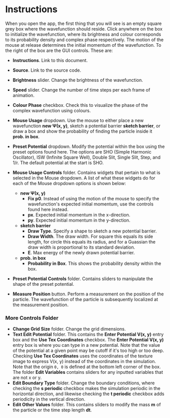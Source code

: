 # Instructions
When you open the app, the first thing that you will see is an empty square grey box where the wavefunction should reside. 
Click anywhere on the box to initialize the wavefunction, where its brightness and colour corresponds to its probability density and complex phase respectively. The motion of the mouse at release determines the initial momentum of the wavefunction.
To the right of the box are the GUI controls. These are:
- **Instructions**. Link to this document.
- **Source**. Link to the source code.
- **Brightness** slider. Change the brightness of the wavefunction.
- **Speed** slider. Change the number of time steps per each frame of animation.
- **Colour Phase** checkbox. Check this to visualize the phase of the complex wavefunction using colours.
- **Mouse Usage** dropdown. Use the mouse to either place a new wavefunction **new Ψ(x, y)**, sketch a potential barrier **sketch barrier**, or draw a box and show the probability of finding the particle inside it **prob. in box**.
- **Preset Potential** dropdown. Modify the potential within the box using the preset options found here. The options are SHO (Simple Harmonic Oscillator), ISW (Infinite Square Well), Double Slit, Single Slit, Step, and 1/r. The default potential at the start is SHO.
- **Mouse Usage Controls** folder. Contains widgets that pertain to what is selected in the Mouse dropdown. A list of what these widgets do for each of the Mouse dropdown options is shown below:
    - **new Ψ(x, y)**
        - **Fix p0**. Instead of using the motion of the mouse to specify the wavefunction's expected initial momentum, use the controls found here instead.
        - **px**. Expected initial momentum in the x-direction.
        - **py**. Expected initial momentum in the y-direction.
    - **sketch barrier**
        - **Draw Type**. Specify a shape to sketch a new potential barrier.
        - **Draw Width**. The draw width. For square this equals its side length, for circle
        this equals its radius, and for a Guassian the draw width is proportional to its standard deviation. 
        - **E**. Max energy of the newly drawn potential barrier.
    - **prob. in box**
        - **Probability in Box**. This shows the probability density within the box.

- **Preset Potential Controls** folder. Contains sliders to manipulate the shape of the preset potential. 
- **Measure Position** button. Perform a measurement on the position of the particle. The wavefunction of the particle is subsequently localized at the measurement position.
### More Controls Folder
- **Change Grid Size** folder. Change the grid dimensions.
- **Text Edit Potential** folder. This contains the **Enter Potential V(x, y)** entry box and the **Use Tex Coordinates** checkbox. The **Enter Potential V(x, y)** entry box is where you can type in a
new potential.
Note that the value of the potential at a given point may be cutoff if it's too high or too deep. Checking **Use Tex Coordinates** uses the coordinates of the texture image to express V(x, y) instead of the coordinates in the simulation. Note that the origin `0, 0` is defined at the bottom left corner of the box. The folder **Edit Variables** contains sliders for any inputted variables that are not x or y.
- **Edit Boundary Type** folder. Change the boundary conditions, where checking the **s periodic** checkbox makes the simulation periodic in the horizontal direction, and likewise checking the **t periodic** checkbox adds periodicity in the vertical direction.
- **Edit Other Values** folder. This contains sliders to modify the mass **m** of the particle or the time step length **dt**.
